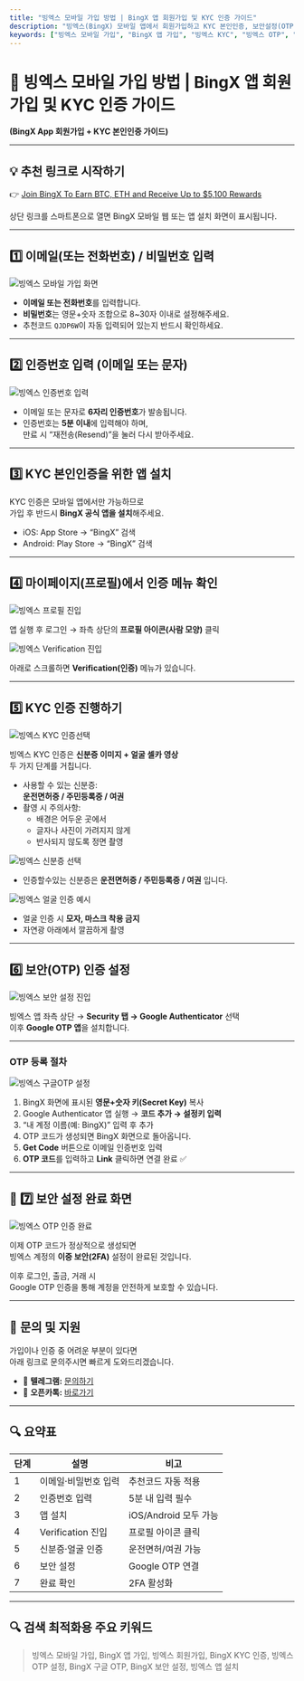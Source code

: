 ```yaml
---
title: "빙엑스 모바일 가입 방법 | BingX 앱 회원가입 및 KYC 인증 가이드"
description: "빙엑스(BingX) 모바일 앱에서 회원가입하고 KYC 본인인증, 보안설정(OTP)까지 완료하는 전체 과정을 단계별로 안내합니다. 추천코드 QJDP6W로 가입하면 최대 $5,100 보너스를 받을 수 있습니다."
keywords: ["빙엑스 모바일 가입", "BingX 앱 가입", "빙엑스 KYC", "빙엑스 OTP", "빙엑스 회원가입", "BingX 추천코드"]
---
```


# 📱 빙엑스 모바일 가입 방법 | BingX 앱 회원가입 및 KYC 인증 가이드 
**(BingX App 회원가입 + KYC 본인인증 가이드)**

---

## 💡 추천 링크로 시작하기

👉 [Join BingX To Earn BTC, ETH and Receive Up to $5,100 Rewards](https://bingx.com/invite/QJDP6W/)  

상단 링크를 스마트폰으로 열면 BingX 모바일 웹 또는 앱 설치 화면이 표시됩니다.

---

## 1️⃣ 이메일(또는 전화번호) / 비밀번호 입력

![빙엑스 모바일 가입 화면](/img/guide/mobile-register-01.png)

- **이메일 또는 전화번호**를 입력합니다.  
- **비밀번호**는 영문+숫자 조합으로 8~30자 이내로 설정해주세요.  
- 추천코드 `QJDP6W`이 자동 입력되어 있는지 반드시 확인하세요.

---

## 2️⃣ 인증번호 입력 (이메일 또는 문자)

![빙엑스 인증번호 입력](/img/guide/mobile-register-02.png)

- 이메일 또는 문자로 **6자리 인증번호**가 발송됩니다.  
- 인증번호는 **5분 이내**에 입력해야 하며,  
  만료 시 “재전송(Resend)”을 눌러 다시 받아주세요.

---

## 3️⃣ KYC 본인인증을 위한 앱 설치

KYC 인증은 모바일 앱에서만 가능하므로  
가입 후 반드시 **BingX 공식 앱을 설치**해주세요.

- iOS: App Store → “BingX” 검색  
- Android: Play Store → “BingX” 검색

---

## 4️⃣ 마이페이지(프로필)에서 인증 메뉴 확인

![빙엑스 프로필 진입](/img/guide/mobile-register-03.png)

앱 실행 후 로그인 → 좌측 상단의 **프로필 아이콘(사람 모양)** 클릭  

![빙엑스 Verification 진입](/img/guide/mobile-register-04.png)

아래로 스크롤하면 **Verification(인증)** 메뉴가 있습니다.

---

## 5️⃣ KYC 인증 진행하기
![빙엑스 KYC 인증선택](/img/guide/mobile-register-05.png)

빙엑스 KYC 인증은 **신분증 이미지 + 얼굴 셀카 영상**  
두 가지 단계를 거칩니다.

- 사용할 수 있는 신분증:  
  **운전면허증 / 주민등록증 / 여권**  
- 촬영 시 주의사항:  
  - 배경은 어두운 곳에서  
  - 글자나 사진이 가려지지 않게  
  - 반사되지 않도록 정면 촬영

![빙엑스 신분증 선택](/img/guide/mobile-register-06.png)

- 인증할수있는 신분증은 **운전면허증 / 주민등록증 / 여권** 입니다.

![빙엑스 얼굴 인증 예시](/img/guide/mobile-register-07.png)

- 얼굴 인증 시 **모자, 마스크 착용 금지**
- 자연광 아래에서 깔끔하게 촬영

---

## 6️⃣ 보안(OTP) 인증 설정

![빙엑스 보안 설정 진입](/img/guide/mobile-register-08.png)

빙엑스 앱 좌측 상단 → **Security 탭 → Google Authenticator** 선택  
이후 **Google OTP 앱**을 설치합니다.

---

### OTP 등록 절차

![빙엑스 구글OTP 설정](/img/guide/mobile-register-09.png)

1. BingX 화면에 표시된 **영문+숫자 키(Secret Key)** 복사  
2. Google Authenticator 앱 실행 → **코드 추가 → 설정키 입력**  
3. “내 계정 이름(예: BingX)” 입력 후 추가  
4. OTP 코드가 생성되면 BingX 화면으로 돌아옵니다.  
5. **Get Code** 버튼으로 이메일 인증번호 입력  
6. **OTP 코드**를 입력하고 **Link** 클릭하면 연결 완료 ✅

---

## 🧩 7️⃣ 보안 설정 완료 화면

![빙엑스 OTP 인증 완료](/img/guide/mobile-register-10.png)

이제 OTP 코드가 정상적으로 생성되면  
빙엑스 계정의 **이중 보안(2FA)** 설정이 완료된 것입니다.

이후 로그인, 출금, 거래 시  
Google OTP 인증을 통해 계정을 안전하게 보호할 수 있습니다.

---

## 💬 문의 및 지원

가입이나 인증 중 어려운 부분이 있다면  
아래 링크로 문의주시면 빠르게 도와드리겠습니다.

- 📱 **텔레그램:** [문의하기](#)
- 💬 **오픈카톡:** [바로가기](#)

---

## 🔍 요약표

| 단계 | 설명 | 비고 |
|------|------|------|
| 1 | 이메일·비밀번호 입력 | 추천코드 자동 적용 |
| 2 | 인증번호 입력 | 5분 내 입력 필수 |
| 3 | 앱 설치 | iOS/Android 모두 가능 |
| 4 | Verification 진입 | 프로필 아이콘 클릭 |
| 5 | 신분증·얼굴 인증 | 운전면허/여권 가능 |
| 6 | 보안 설정 | Google OTP 연결 |
| 7 | 완료 확인 | 2FA 활성화 |

---

## 🔍 검색 최적화용 주요 키워드
> 빙엑스 모바일 가입, BingX 앱 가입, 빙엑스 회원가입, BingX KYC 인증, 빙엑스 OTP 설정, BingX 구글 OTP, BingX 보안 설정, 빙엑스 앱 설치
